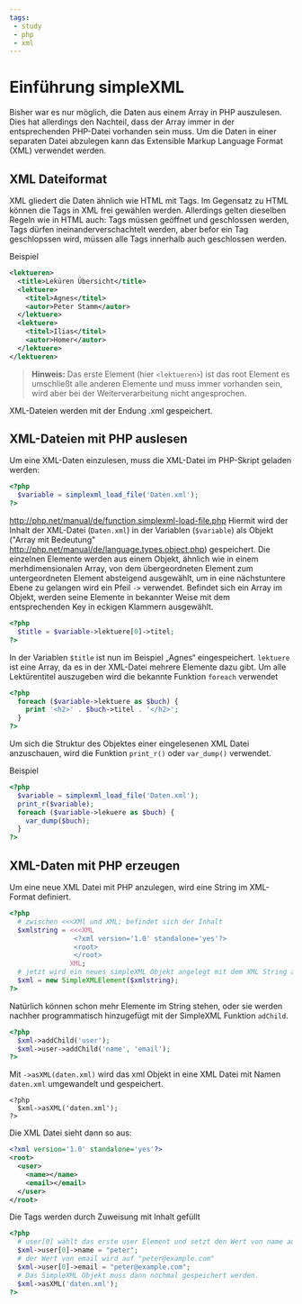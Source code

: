 ```yaml
---
tags:
 - study
 - php
 - xml
---
```

# Einführung simpleXML

Bisher war es nur möglich, die Daten aus einem Array in PHP auszulesen. Dies hat allerdings den Nachteil, dass der Array immer in der entsprechenden PHP-Datei vorhanden sein muss. Um die Daten in einer separaten Datei abzulegen kann das Extensible Markup Language Format (XML) verwendet werden.

## XML Dateiformat

XML gliedert die Daten ähnlich wie HTML mit Tags. Im Gegensatz zu HTML können die Tags in XML frei gewählen werden. Allerdings gelten dieselben Regeln wie in HTML auch: Tags müssen geöffnet und geschlossen werden, Tags dürfen ineinanderverschachtelt werden, aber befor ein Tag geschlopssen wird, müssen alle Tags innerhalb auch geschlossen werden.

Beispiel
```xml
<lektueren>
  <title>Leküren Übersicht</title>
  <lektuere>
    <titel>Agnes</titel>
    <autor>Peter Stamm</autor>
  </lektuere>
  <lektuere>
    <titel>Ilias</titel>
    <autor>Homer</autor>
  </lektuere>
</lektueren>
```
>**Hinweis:** Das erste Element (hier `<lektueren>`) ist das root Element es umschließt alle anderen Elemente und muss immer vorhanden sein, wird aber bei der Weiterverarbeitung nicht angesprochen.

XML-Dateien werden mit der Endung .xml gespeichert.

## XML-Dateien mit PHP auslesen

Um eine XML-Daten einzulesen, muss die XML-Datei im PHP-Skript geladen werden:
```php
<?php
  $variable = simplexml_load_file('Daten.xml');
?>
```
http://php.net/manual/de/function.simplexml-load-file.php
Hiermit wird der Inhalt der XML-Datei (`Daten.xml`) in der Variablen (`$variable`) als Objekt ("Array mit Bedeutung" http://php.net/manual/de/language.types.object.php) gespeichert.
Die einzelnen Elemente werden aus einem Objekt, ähnlich wie in einem merhdimensionalen Array, von dem übergeordneten Element zum untergeordneten Element absteigend ausgewählt, um in eine nächstuntere Ebene zu gelangen wird ein Pfeil `->` verwendet. Befindet sich ein Array im Objekt, werden seine Elemente in bekannter Weise mit dem entsprechenden Key in eckigen Klammern ausgewählt.

```php
<?php
  $title = $variable->lektuere[0]->titel;
?>
```
In der Variablen `$title` ist nun im Beispiel „Agnes“ eingespeichert. `lektuere` ist eine Array, da es in der XML-Datei mehrere Elemente dazu gibt. Um alle Lektürentitel auszugeben wird die bekannte Funktion `foreach` verwendet

```php
<?php
  foreach ($variable->lektuere as $buch) {
    print '<h2>' . $buch->titel . '</h2>';
  }
?>
```

Um sich die Struktur des Objektes einer eingelesenen XML Datei anzuschauen, wird die Funktion `print_r()` oder `var_dump()` verwendet.

Beispiel
```php
<?php
  $variable = simplexml_load_file('Daten.xml');
  print_r($variable);
  foreach ($variable->lekuere as $buch) {
    var_dump($buch);
  }
?>
```


## XML-Daten mit PHP erzeugen

Um eine neue XML Datei mit PHP anzulegen, wird eine String im XML-Format definiert.
```php
<?php
  # zwischen <<<XMl und XML; befindet sich der Inhalt
  $xmlstring = <<<XML
                <?xml version='1.0' standalone='yes'?>
                <root>
                </root>
               XML;
  # jetzt wird ein neues simpleXML Objekt angelegt mit dem XML String als Inhalt
  $xml = new SimpleXMLElement($xmlstring);
?>
```
Natürlich können schon mehr Elemente im String stehen, oder sie werden nachher programmatisch hinzugefügt mit der SimpleXML Funktion `adChild`.
```php
<?php
  $xml->addChild('user');
  $xml->user->addChild('name', 'email');
?>
```
Mit `->asXML(daten.xml)` wird das xml Objekt in eine XML Datei mit Namen `daten.xml` umgewandelt und gespeichert.
```
<?php
  $xml->asXML('daten.xml');
?>
```
Die XML Datei sieht dann so aus:
```xml
<?xml version='1.0' standalone='yes'?>
<root>
  <user>
    <name></name>
    <email></email>
  </user>
</root>
```
Die Tags werden durch Zuweisung mit Inhalt gefüllt
```php
<?php
  # user[0] wählt das erste user Element und setzt den Wert von name auf "peter"
  $xml->user[0]->name = "peter";
  # der Wert von email wird auf "peter@example.com"
  $xml->user[0]->email = "peter@example.com";
  # Das SimpleXML Objekt muss dann nochmal gespeichert werden.
  $xml->asXML('daten.xml');
?>
```
